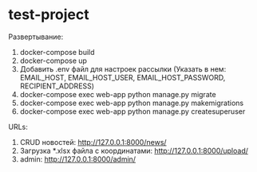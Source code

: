 # test-project

Развертывание: 

1) docker-compose build
2) docker-compose up 
3) Добавить .env файл для настроек рассылки (Указать в нем: EMAIL_HOST, EMAIL_HOST_USER, EMAIL_HOST_PASSWORD, 
RECIPIENT_ADDRESS)
4) docker-compose exec web-app python manage.py migrate 
5) docker-compose exec web-app python manage.py makemigrations
6) docker-compose exec web-app python manage.py createsuperuser

URLs:

1) CRUD новостей: http://127.0.0.1:8000/news/ 
2) Загрузка *.xlsx файла с координатами: http://127.0.0.1:8000/upload/
3) admin: http://127.0.0.1:8000/admin/
